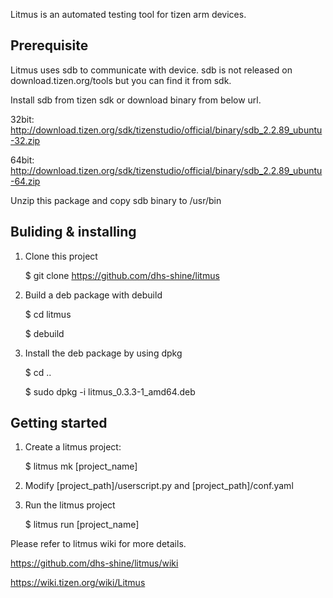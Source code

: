 Litmus is an automated testing tool for tizen arm devices.


Prerequisite
---------------------

Litmus uses sdb to communicate with device.
sdb is not released on download.tizen.org/tools but you can find it from sdk.

Install sdb from tizen sdk or download binary from below url.

32bit:
http://download.tizen.org/sdk/tizenstudio/official/binary/sdb_2.2.89_ubuntu-32.zip

64bit:
http://download.tizen.org/sdk/tizenstudio/official/binary/sdb_2.2.89_ubuntu-64.zip

Unzip this package and copy sdb binary to /usr/bin


Buliding & installing
---------------------

1. Clone this project

   $ git clone https://github.com/dhs-shine/litmus
   
1. Build a deb package with debuild

   $ cd litmus
   
   $ debuild

2. Install the deb package by using dpkg

   $ cd ..
   
   $ sudo dpkg -i litmus_0.3.3-1_amd64.deb


Getting started
---------------

1. Create a litmus project:

   $ litmus mk [project_name]

2. Modify [project_path]/userscript.py and [project_path]/conf.yaml

3. Run the litmus project

   $ litmus run [project_name]


Please refer to litmus wiki for more details.


https://github.com/dhs-shine/litmus/wiki

https://wiki.tizen.org/wiki/Litmus
